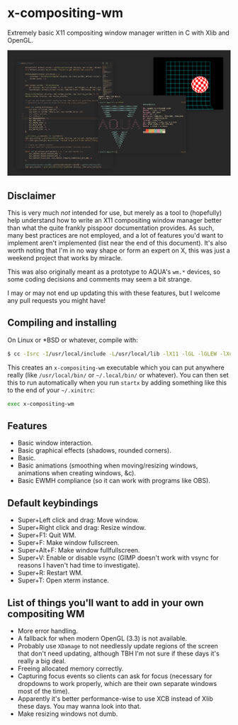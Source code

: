 # x-compositing-wm

Extremely basic X11 compositing window manager written in C with Xlib and OpenGL.

![alt text](pics/screenshot1.png "Screenshot 1")

## Disclaimer

This is very much *not* intended for use, but merely as a tool to (hopefully) help understand how to write an X11 compositing window manager better than what the quite frankly pisspoor documentation provides.
As such, many best practices are not employed, and a lot of features you'd want to implement aren't implemented (list near the end of this document).
It's also worth noting that I'm in no way shape or form an expert on X, this was just a weekend project that works by miracle.

This was also originally meant as a prototype to AQUA's `wm.*` devices, so some coding decisions and comments may seem a bit strange.

I may or may not end up updating this with these features, but I welcome any pull requests you might have!

## Compiling and installing

On Linux or *BSD or whatever, compile with:

```sh
$ cc -Isrc -I/usr/local/include -L/usr/local/lib -lX11 -lGL -lGLEW -lXcomposite -lXfixes -lXinerama -lm src/main.c -o x-compositing-wm
```

This creates an `x-compositing-wm` executable which you can put anywhere really (like `/usr/local/bin/` or `~/.local/bin/` or whatever).
You can then set this to run automatically when you run `startx` by adding something like this to the end of your `~/.xinitrc`:

```sh
exec x-compositing-wm
```

## Features

- Basic window interaction.
- Basic graphical effects (shadows, rounded corners).
- Basic.
- Basic animations (smoothing when moving/resizing windows, animations when creating windows, &c).
- Basic EWMH compliance (so it can work with programs like OBS).

## Default keybindings

- Super+Left click and drag: Move window.
- Super+Right click and drag: Resize window.
- Super+F1: Quit WM.
- Super+F: Make window fullscreen.
- Super+Alt+F: Make window fullfullscreen.
- Super+V: Enable or disable vsync (GIMP doesn't work with vsync for reasons I haven't had time to investigate).
- Super+R: Restart WM.
- Super+T: Open xterm instance.

## List of things you'll want to add in your own compositing WM

- More error handling.
- A fallback for when modern OpenGL (3.3) is not available.
- Probably use `XDamage` to not needlessly update regions of the screen that don't need updating, although TBH I'm not sure if these days it's really a big deal.
- Freeing allocated memory correctly.
- Capturing focus events so clients can ask for focus (necessary for dropdowns to work properly, which are their own separate windows most of the time).
- Apparently it's better performance-wise to use XCB instead of Xlib these days. You may wanna look into that.
- Make resizing windows not dumb.